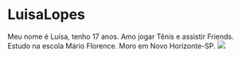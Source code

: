 # LuisaLopes

Meu nome é Luísa, tenho 17 anos.
Amo jogar Tênis e assistir Friends.
Estudo na escola Mário Florence.
Moro em Novo Horizonte-SP.
![](https://media1.tenor.com/m/cUO-PKFEoygAAAAC/friends-friendstv.gif)
